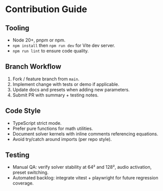 # Contribution Guide

## Tooling
- Node 20+, pnpm or npm.
- `npm install` then `npm run dev` for Vite dev server.
- `npm run lint` to ensure code quality.

## Branch Workflow
1. Fork / feature branch from `main`.
2. Implement change with tests or demo if applicable.
3. Update docs and presets when adding new parameters.
4. Submit PR with summary + testing notes.

## Code Style
- TypeScript strict mode.
- Prefer pure functions for math utilities.
- Document solver kernels with inline comments referencing equations.
- Avoid try/catch around imports (per repo style).

## Testing
- Manual QA: verify solver stability at 64² and 128², audio activation, preset switching.
- Automated backlog: integrate vitest + playwright for future regression coverage.

